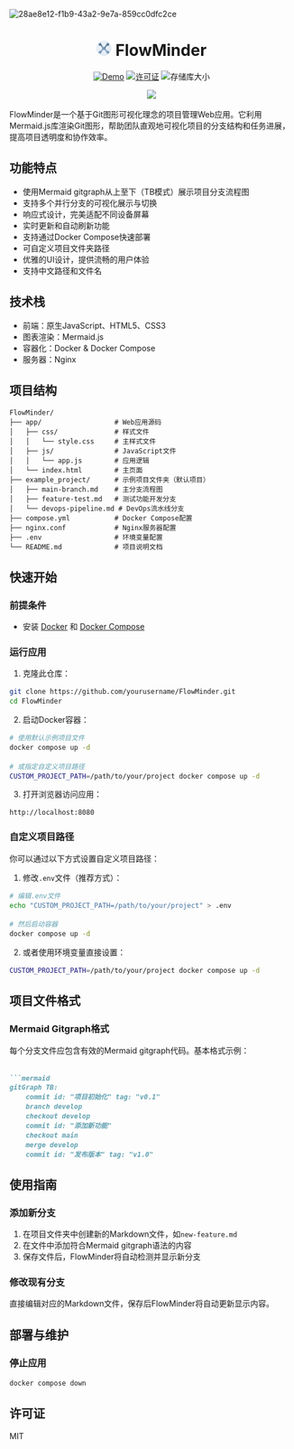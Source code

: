 
![28ae8e12-f1b9-43a2-9e7a-859cc0dfc2ce](https://github.com/user-attachments/assets/0a7585f4-57f2-4673-8b9f-a30bdbc3a190)


<h1 align="center">
<img width="27" src="./app/favicon.svg">
FlowMinder
</h1>

<p align="center">
  <a href="https://FlowMinder.wiki-power.com/"><img src="https://img.shields.io/badge/Demo-site-t?&style=flat-square" alt="Demo"></a>
  <a href="https://github.com/linyuxuanlin/FlowMinder/blob/main/LICENSE"><img src="https://img.shields.io/github/license/linyuxuanlin/FlowMinder?style=flat-square" alt="许可证"></a>
  <img src="https://img.shields.io/github/repo-size/linyuxuanlin/FlowMinder?style=flat-square&color=328657" alt="存储库大小">
</p>

<p align="center">
        <img src="https://github.com/user-attachments/assets/0a7585f4-57f2-4673-8b9f-a30bdbc3a190" width="550" />
</p>

FlowMinder是一个基于Git图形可视化理念的项目管理Web应用。它利用Mermaid.js库渲染Git图形，帮助团队直观地可视化项目的分支结构和任务进展，提高项目透明度和协作效率。

## 功能特点

- 使用Mermaid gitgraph从上至下（TB模式）展示项目分支流程图
- 支持多个并行分支的可视化展示与切换
- 响应式设计，完美适配不同设备屏幕
- 实时更新和自动刷新功能
- 支持通过Docker Compose快速部署
- 可自定义项目文件夹路径
- 优雅的UI设计，提供流畅的用户体验
- 支持中文路径和文件名

## 技术栈

- 前端：原生JavaScript、HTML5、CSS3
- 图表渲染：Mermaid.js
- 容器化：Docker & Docker Compose
- 服务器：Nginx

## 项目结构

```
FlowMinder/
├── app/                  # Web应用源码
│   ├── css/              # 样式文件
│   │   └── style.css     # 主样式文件
│   ├── js/               # JavaScript文件
│   │   └── app.js        # 应用逻辑
│   └── index.html        # 主页面
├── example_project/      # 示例项目文件夹（默认项目）
│   ├── main-branch.md    # 主分支流程图
│   ├── feature-test.md   # 测试功能开发分支
│   └── devops-pipeline.md # DevOps流水线分支
├── compose.yml           # Docker Compose配置
├── nginx.conf            # Nginx服务器配置
├── .env                  # 环境变量配置
└── README.md             # 项目说明文档
```

## 快速开始

### 前提条件

- 安装 [Docker](https://www.docker.com/get-started) 和 [Docker Compose](https://docs.docker.com/compose/install/)

### 运行应用

1. 克隆此仓库：

```bash
git clone https://github.com/yourusername/FlowMinder.git
cd FlowMinder
```

2. 启动Docker容器：

```bash
# 使用默认示例项目文件
docker compose up -d

# 或指定自定义项目路径
CUSTOM_PROJECT_PATH=/path/to/your/project docker compose up -d
```

3. 打开浏览器访问应用：

```
http://localhost:8080
```

### 自定义项目路径

你可以通过以下方式设置自定义项目路径：

1. 修改`.env`文件（推荐方式）：

```bash
# 编辑.env文件
echo "CUSTOM_PROJECT_PATH=/path/to/your/project" > .env

# 然后启动容器
docker compose up -d
```

2. 或者使用环境变量直接设置：

```bash
CUSTOM_PROJECT_PATH=/path/to/your/project docker compose up -d
```

## 项目文件格式

### Mermaid Gitgraph格式

每个分支文件应包含有效的Mermaid gitgraph代码。基本格式示例：

```markdown

```mermaid
gitGraph TB:
    commit id: "项目初始化" tag: "v0.1"
    branch develop
    checkout develop
    commit id: "添加新功能"
    checkout main
    merge develop
    commit id: "发布版本" tag: "v1.0"
```


## 使用指南

### 添加新分支

1. 在项目文件夹中创建新的Markdown文件，如`new-feature.md`
2. 在文件中添加符合Mermaid gitgraph语法的内容
3. 保存文件后，FlowMinder将自动检测并显示新分支

### 修改现有分支

直接编辑对应的Markdown文件，保存后FlowMinder将自动更新显示内容。

## 部署与维护

### 停止应用

```bash
docker compose down
```

## 许可证

MIT 
